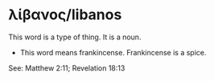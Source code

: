 # λίβανος/libanos
This word is a type of thing. It is a noun.

* This word means frankincense. Frankincense is a spice.

See: Matthew 2:11; Revelation 18:13

